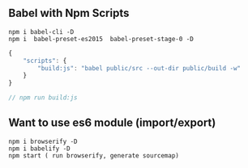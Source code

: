 ## Babel with Npm Scripts

```
npm i babel-cli -D
npm i  babel-preset-es2015  babel-preset-stage-0 -D
```

```javascript
{
    "scripts": {
        "build:js": "babel public/src --out-dir public/build -w"
    }
}

// npm run build:js
```

## Want to use es6 module  (import/export)

```
npm i browserify -D
npm i babelify -D
npm start ( run browserify, generate sourcemap)
```